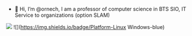 - 👋 Hi, I’m @ornech, I am a professor of computer science in BTS SIO, IT Service to organizations (option SLAM)
<!---
ornech/ornech is a ✨ special ✨ repository because its `README.md` (this file) appears on your GitHub profile.
You can click the Preview link to take a look at your changes.

Badges:
https://shields.io/
--->
![](https://img.shields.io/badge/OS-Linux-informational??style=plastic&logo=appveyor)
![](https://img.shields.io/badge/Platform-Linux Windows-blue)
